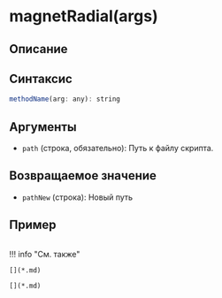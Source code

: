 # magnetRadial(args)

## Описание

## Синтаксис
```javascript
methodName(arg: any): string
``` 

## Аргументы
- `path` (строка, обязательно): Путь к файлу скрипта.

## Возвращаемое значение
- `pathNew` (строка): Новый путь

## Пример
``` javascript linenums="1"
``` 

!!! info "См. также"

    [](*.md)
	
	[](*.md)
